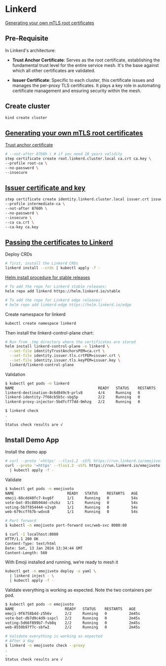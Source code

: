 # Linkerd

[Generating your own mTLS root certificates](https://linkerd.io/2.14/tasks/generate-certificates/)

## Pre-Requisite

In Linkerd's architecture:

- **Trust Anchor Certificate**: Serves as the root certificate, establishing the fundamental trust level for the entire service mesh. It's the base against which all other certificates are validated.

- **Issuer Certificate**: Specific to each cluster, this certificate issues and manages the per-proxy TLS certificates. It plays a key role in automating certificate management and ensuring security within the mesh.

## Create cluster

```bash
kind create cluster
```

## [Generating your own mTLS root certificates](https://linkerd.io/2.14/tasks/generate-certificates/)

[Trust anchor certificate](https://linkerd.io/2.14/tasks/generate-certificates/#trust-anchor-certificate)

```bash
# --not-after 8760h \ # if you need 10 years validity
step certificate create root.linkerd.cluster.local ca.crt ca.key \
--profile root-ca \
--no-password \
--insecure
```

## [Issuer certificate and key](https://linkerd.io/2.14/tasks/generate-certificates/#issuer-certificate-and-key)

```bash
step certificate create identity.linkerd.cluster.local issuer.crt issuer.key \
--profile intermediate-ca \
--not-after 8760h \
--no-password \
--insecure \
--ca ca.crt \
--ca-key ca.key
```

## [Passing the certificates to Linkerd](https://linkerd.io/2.14/tasks/generate-certificates/#passing-the-certificates-to-linkerd)

Deploy CRDs

```bash
# first, install the Linkerd CRDs
linkerd install --crds | kubectl apply -f -
```

[Helm install procedure for stable releases](https://linkerd.io/2.14/tasks/install-helm/)

```bash
# To add the repo for Linkerd stable releases:
helm repo add linkerd https://helm.linkerd.io/stable

# To add the repo for Linkerd edge releases:
# helm repo add linkerd-edge https://helm.linkerd.io/edge
```

Create namespace for linkerd

```bash
kubectl create namespace linkerd
```

Then install the linkerd-control-plane chart:

```bash
# Run from .tmp directory where the certificates are stored
helm install linkerd-control-plane -n linkerd \
  --set-file identityTrustAnchorsPEM=ca.crt \
  --set-file identity.issuer.tls.crtPEM=issuer.crt \
  --set-file identity.issuer.tls.keyPEM=issuer.key \
  linkerd/linkerd-control-plane
```

Validation

```bash
$ kubectl get pods -n linkerd  
NAME                                      READY   STATUS    RESTARTS   AGE
linkerd-destination-8c6d849c9-prlv8       4/4     Running   0          98s
linkerd-identity-7f66cb5b5c-sbg5p         2/2     Running   0          98s
linkerd-proxy-injector-5bdfcf77dd-9mhzg   2/2     Running   0          98s
```

```bash
$ linkerd check
.
.
Status check results are √
```

## Install Demo App

Install the demo app

```bash
# curl --proto '=https' --tlsv1.2 -sSfL https://run.linkerd.io/emojivoto.yml > emojivoto.yaml
curl --proto '=https' --tlsv1.2 -sSfL https://run.linkerd.io/emojivoto.yml \
  | kubectl apply -f -
```

Validate

```bash
$ kubectl get pods -n emojivoto
NAME                        READY   STATUS    RESTARTS   AGE
emoji-68cdd48fc7-kvg6f      1/1     Running   0          54s
vote-bot-85c88b944d-chzkz   1/1     Running   0          54s
voting-5b7f854444-v2vgh     1/1     Running   0          54s
web-679ccff67b-wdxs8        1/1     Running   0          54s

# Port forward
$ kubectl -n emojivoto port-forward svc/web-svc 8080:80

$ curl -I localhost:8080                 
HTTP/1.1 200 OK
Content-Type: text/html
Date: Sat, 13 Jan 2024 13:34:44 GMT
Content-Length: 560
```

With Emoji installed and running, we’re ready to mesh it

```bash
kubectl get -n emojivoto deploy -o yaml \
  | linkerd inject - \
  | kubectl apply -f -
```

Validate everything is working as expected. Note the two containers per pod.

```bash
$ kubectl get pods -n emojivoto
NAME                       READY   STATUS    RESTARTS   AGE
emoji-9f6758b4d-z5h6v      2/2     Running   0          2m45s
vote-bot-db7d9c4d9-sspcl   2/2     Running   0          2m45s
voting-5d66f899b7-fvb8q    2/2     Running   0          2m45s
web-8559b97f7c-sbfw2       2/2     Running   0          2m45s

# Validate everything is working as expected
# After a day
$ linkerd -n emojivoto check --proxy
.
.
Status check results are √
```
